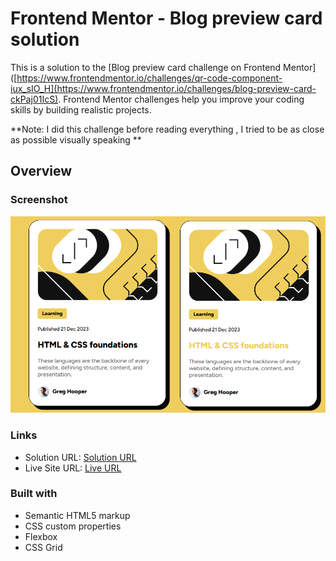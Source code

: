 # Frontend Mentor - Blog preview card solution

This is a solution to the [Blog preview card challenge on Frontend Mentor]([https://www.frontendmentor.io/challenges/qr-code-component-iux_sIO_H](https://www.frontendmentor.io/challenges/blog-preview-card-ckPaj01IcS). Frontend Mentor challenges help you improve your coding skills by building realistic projects. 

**Note: I did this challenge before reading everything , I tried to be as close as possible visually speaking **

## Overview

### Screenshot

![](./screenshot.png)

### Links

- Solution URL: [Solution URL](https://www.frontendmentor.io/solutions/blog-preview-solution-yqA8VWKrQy)
- Live Site URL: [Live URL](https://blog-preview-solution.onrender.com)

### Built with

- Semantic HTML5 markup
- CSS custom properties
- Flexbox
- CSS Grid
